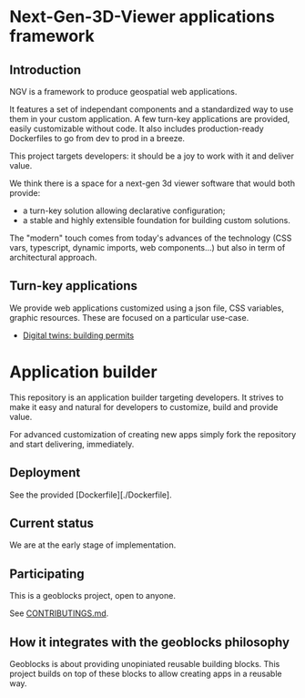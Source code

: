 # Next-Gen-3D-Viewer applications framework

## Introduction

NGV is a framework to produce geospatial web applications.

It features a set of independant components and a standardized way to use them in your custom application.
A few turn-key applications are provided, easily customizable without code.
It also includes production-ready Dockerfiles to go from dev to prod in a breeze.

This project targets developers: it should be a joy to work with it and deliver value.

We think there is a space for a next-gen 3d viewer software that would both provide:

- a turn-key solution allowing declarative configuration;
- a stable and highly extensible foundation for building custom solutions.

The "modern" touch comes from today's advances of the technology (CSS vars, typescript, dynamic imports, web components...) but also in term of architectural approach.

## Turn-key applications

We provide web applications customized using a json file, CSS variables, graphic resources.
These are focused on a particular use-case.

- [Digital twins: building permits](./src/apps/buildings/README.md)

# Application builder

This repository is an application builder targeting developers.
It strives to make it easy and natural for developers to customize, build and provide value.

For advanced customization of creating new apps simply fork the repository and start delivering, immediately.

## Deployment

See the provided [Dockerfile][./Dockerfile].

## Current status

We are at the early stage of implementation.

## Participating

This is a geoblocks project, open to anyone.

See [CONTRIBUTINGS.md](./CONTRIBUTING.md).

## How it integrates with the geoblocks philosophy

Geoblocks is about providing unopiniated reusable building blocks.
This project builds on top of these blocks to allow creating apps in a reusable way.
